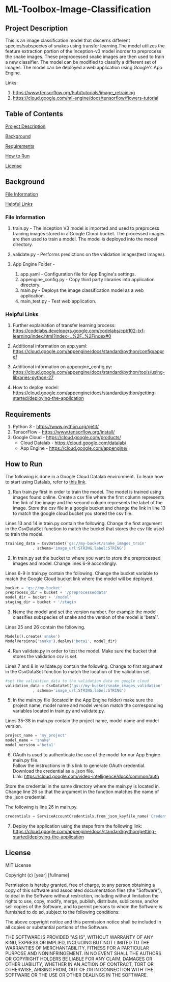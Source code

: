 # ML-Toolbox-Image-Classification

## Project Description <a name="descrip"/> 

This is an image classification model that discerns different species/subspecies of snakes using transfer learning.The model utilizes the feature extraction portion of the Inception-v3 model inorder to preprocess the snake images.  These preprocessed snake images are then used to train a new classifier.  The model can be modified to classify a different set of images.  The model can be deployed a web application using Google's App Engine.  

Links: 
1) https://www.tensorflow.org/hub/tutorials/image_retraining
2) https://cloud.google.com/ml-engine/docs/tensorflow/flowers-tutorial

## Table of Contents

[Project Description](#descrip) 

[Background](#background)

[Requirements](#requirements)

[How to Run](#run)

[License](#license)
 
## Background <a name="background"/>

[File Information](#fileInfo)
 
[Helpful Links](#concepts)


### File Information <a name="fileInfo"/>

1. train.py - The Inception V3 model is imported and used to preprocess training images stored in a Google Cloud bucket.  The processed images are then used to train a model.  The model is deployed into the model directory.

2. validate.py - Performs predictions on the validation images(test images).  

3. App Engine Folder - 

    1.  app.yaml - Configuration file for App Engine's settings.  
    2.  appengine_config.py - Copy third party libraries into application directory. 
    3.  main.py - Deploys the image classification model as a web application.
    4.  main_test.py - Test web application.

### Helpful Links <a name="concepts"/>

1. Further explaination of transfer learning process: https://codelabs.developers.google.com/codelabs/cpb102-txf-learning/index.html?index=..%2F..%2Findex#0

2. Additional information on app.yaml: https://cloud.google.com/appengine/docs/standard/python/config/appref

3. Additional information on appengine_config.py: https://cloud.google.com/appengine/docs/standard/python/tools/using-libraries-python-27

4. How to deploy model: https://cloud.google.com/appengine/docs/standard/python/getting-started/deploying-the-application



## Requirements <a name="requirements"/>

1. Python 3 - https://www.python.org/getit/
2. TensorFlow - https://www.tensorflow.org/install/
3. Google Cloud - https://cloud.google.com/products/
    * Cloud Datalab - https://cloud.google.com/datalab/
    * App Engine - https://cloud.google.com/appengine/ 

  
## How to Run <a name="run"/>
The following is done in a Google Cloud Datalab environment.  To learn how to start using Datalab, refer to [this link](https://cloud.google.com/datalab/docs/quickstart).  

1. Run train.py first in order to train the model.  The model is trained using images found online.  Create a csv file where the first column represents the link of the image and the second column represents the label of the image.  Store the csv file in a google bucket and change the link in line 13 to match the google cloud bucket you stored the csv file. 

Lines 13 and 14 in train.py contain the following.  Change the first argument in the CsvDataSet function to match the bucket that stores the csv file used to train the model.  
``` Python
training_data = CsvDataSet('gs://my-bucket/snake_images_train'
			, schema='image_url:STRING,label:STRING')

```

2. In train.py set the bucket to where you want to store the preprocessed images and model.  Change lines 6-9 accordingly.  

Lines 6-9 in train.py contain the following.  Change the bucket variable to match the Google Cloud bucket link where the model will be deployed.
``` Python
bucket = 'gs://my-bucket'
preprocess_dir = bucket + '/preprocesseddata'
model_dir = bucket + '/model'
staging_dir = bucket + '/stagin
```

3. Name the model and set the version number.  For example the model classifies subspecies of snake and the version of the model is 'beta1'.  

Lines 25 and 26 contain the following.  
``` Python
Models().create('snake')
ModelVersions('snake').deploy('beta1', model_dir)
```

4. Run validate.py in order to test the model.  Make sure the bucket that stores the validation csv is set.  

Lines 7 and 8 in validate.py contain the following.  Change to first argument in the CsvDataSet function to match the location of the validation set.
```Python
#set the validation_data to the validation data on google cloud
validation_data = CsvDataSet('gs://my-bucket/snake_images_validation'
			, schema='image_url:STRING,label:STRING')
```

5. In the main.py file (located in the App Engine folder) make sure the project name, model name and model version match the corresponding variables located in train.py and validate.py.  

Lines 35-38 in main.py contain the project name, model name and model version.  
``` Python
project_name = 'my_project'
model_name = 'snake'
model_version ='beta1'
```

6. OAuth is used to authenticate the use of the model for our App Engine main.py file.  
Follow the instructions in this link to generate OAuth credential.  Download the credential as a .json file.   
Link: https://cloud.google.com/video-intelligence/docs/common/auth

Store the credential in the same directory where the main.py is located in.  Change line 26 so that the argument in the function matches the name of the .json credential.  

The following is line 26 in main.py.
```Python
credentials = ServiceAccountCredentials.from_json_keyfile_name('Credential_name.json')
```


7. Deploy the application using the steps from the following link: https://cloud.google.com/appengine/docs/standard/python/getting-started/deploying-the-application


## License <a name="license"/>
MIT License

Copyright (c) [year] [fullname]

Permission is hereby granted, free of charge, to any person obtaining a copy
of this software and associated documentation files (the "Software"), to deal
in the Software without restriction, including without limitation the rights
to use, copy, modify, merge, publish, distribute, sublicense, and/or sell
copies of the Software, and to permit persons to whom the Software is
furnished to do so, subject to the following conditions:

The above copyright notice and this permission notice shall be included in all
copies or substantial portions of the Software.

THE SOFTWARE IS PROVIDED "AS IS", WITHOUT WARRANTY OF ANY KIND, EXPRESS OR
IMPLIED, INCLUDING BUT NOT LIMITED TO THE WARRANTIES OF MERCHANTABILITY,
FITNESS FOR A PARTICULAR PURPOSE AND NONINFRINGEMENT. IN NO EVENT SHALL THE
AUTHORS OR COPYRIGHT HOLDERS BE LIABLE FOR ANY CLAIM, DAMAGES OR OTHER
LIABILITY, WHETHER IN AN ACTION OF CONTRACT, TORT OR OTHERWISE, ARISING FROM,
OUT OF OR IN CONNECTION WITH THE SOFTWARE OR THE USE OR OTHER DEALINGS IN THE
SOFTWARE.

